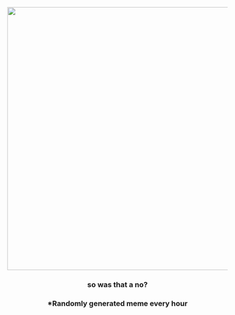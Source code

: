 <p align="center">
        <img src="https://i.redd.it/nh0c3cyduk591.gif" width="600" height="600">
        </p>
        <h3 align="center">so was that a no?</h3>
        <h3 align="center">*Randomly generated meme every hour</h3>
    